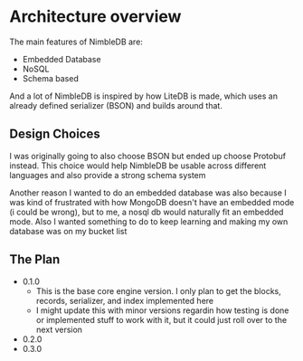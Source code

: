 # Architecture overview
The main features of NimbleDB are:
- Embedded Database
- NoSQL
- Schema based

And a lot of NimbleDB is inspired by how LiteDB is made, which uses an already defined serializer (BSON) and builds around that.

## Design Choices
I was originally going to also choose BSON but ended up choose Protobuf instead. This choice would help NimbleDB be usable across different languages and also provide a strong schema system

Another reason I wanted to do an embedded database was also because I was kind of frustrated with how MongoDB doesn't have an embedded mode (i could be wrong), but to me, a nosql db would naturally fit an embedded mode. Also I wanted something to do to keep learning and making my own database was on my bucket list

## The Plan
- 0.1.0
    - This is the base core engine version. I only plan to get the blocks, records, serializer, and index implemented here
    - I might update this with minor versions regardin how testing is done or implemented stuff to work with it, but it could just roll over to the next version
- 0.2.0
- 0.3.0